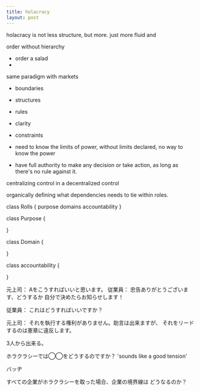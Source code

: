 ```yaml
---
title: holacracy
layout: post
---
```

holacracy is not less structure, but more.
just more fluid and 


order without hierarchy
  - order a salad
  - 

same paradigm with markets

- boundaries
- structures
- rules
- clarity
- constraints

- need to know the limits of power, without limits declared, no way to know the power

- have full authority to make any decision or take action, as long as there's no rule against it.

centralizing control in a decentralized control

organically defining what dependencies needs to tie within roles. 

class Rolls {
  purpose
  domains
  accountability
}

class Purpose {

}

class Domain {

}

class accountability {

}

元上司：
Aをこうすればいいと思います。
従業員：
忠告ありがとうございます、どうするか
自分で決めたらお知らせします！

従業員：
これはどうすればいいですか？

元上司：
それを執行する権利がありません。助言は出来ますが、
それをリードするのは憲章に違反します。

3人から出来る。

ホラクラシーでは◯◯をどうするのですか？
'sounds like a good tension'

バッヂ

すべての企業がホラクラシーを取った場合、企業の境界線は
どうなるのか？




